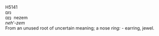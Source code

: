 <body>
  <p>H5141<br>  נזם  <br> נֶזֶם  ‎  nezem  <br><i>neh‘-zem </i><br>From an unused root of uncertain meaning; a nose <i>ring: - </i>earring, jewel.<br></p>
 </body>